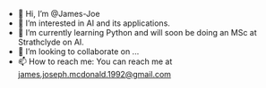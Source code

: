 - 👋 Hi, I’m @James-Joe
- 👀 I’m interested in AI and its applications.
- 🌱 I’m currently learning Python and will soon be doing an MSc at Strathclyde on AI.
- 💞️ I’m looking to collaborate on ...
- 📫 How to reach me:  You can reach me at james.joseph.mcdonald.1992@gmail.com

<!---
James-Joe/James-Joe is a ✨ special ✨ repository because its `README.md` (this file) appears on your GitHub profile.
You can click the Preview link to take a look at your changes.
--->
